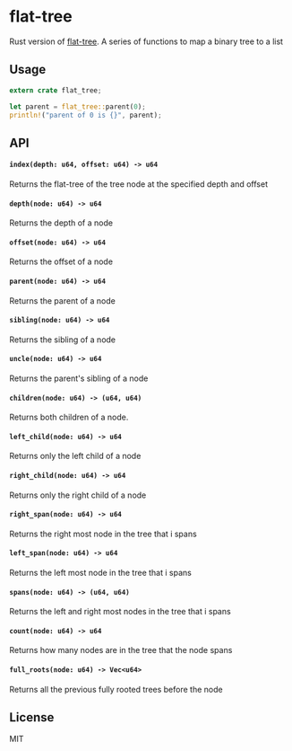 # flat-tree

Rust version of [flat-tree](https://github.com/mafintosh/flat-tree). A series of functions to map a binary tree to a list

## Usage

``` rs
extern crate flat_tree;

let parent = flat_tree::parent(0);
println!("parent of 0 is {}", parent);
```

## API

#### `index(depth: u64, offset: u64) -> u64`

Returns the flat-tree of the tree node at the specified depth and offset

#### `depth(node: u64) -> u64`

Returns the depth of a node

#### `offset(node: u64) -> u64`

Returns the offset of a node

#### `parent(node: u64) -> u64`

Returns the parent of a node

#### `sibling(node: u64) -> u64`

Returns the sibling of a node

#### `uncle(node: u64) -> u64`

Returns the parent's sibling of a node

#### `children(node: u64) -> (u64, u64)`

Returns both children of a node.

#### `left_child(node: u64) -> u64`

Returns only the left child of a node

#### `right_child(node: u64) -> u64`

Returns only the right child of a node

#### `right_span(node: u64) -> u64`

Returns the right most node in the tree that i spans

#### `left_span(node: u64) -> u64`

Returns the left most node in the tree that i spans

#### `spans(node: u64) -> (u64, u64)`

Returns the left and right most nodes in the tree that i spans

#### `count(node: u64) -> u64`

Returns how many nodes are in the tree that the node spans

#### `full_roots(node: u64) -> Vec<u64>`

Returns all the previous fully rooted trees before the node

## License

MIT
